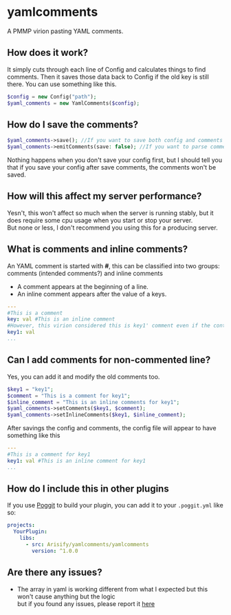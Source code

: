 # yamlcomments
A PMMP virion pasting YAML comments.

## How does it work?
It simply cuts through each line of Config and calculates things to find comments. Then it saves those data back to Config if the old key is still there. You can use something like this.
```php
$config = new Config("path");
$yaml_comments = new YamlComments($config);
```

## How do I save the comments?
```php
$yaml_comments->save(); //If you want to save both config and comments
$yaml_comments->emitComments(save: false); //If you want to parse comments. Make 'make' true if you want to save the config first 
```
Nothing happens when you don't save your config first, but I should tell you that if you save your config after save comments, the comments won't be saved.
## How will this affect my server performance?
Yesn't, this won't affect so much when the server is running stably, but it does require some cpu usage when you start or stop your server. 
<br> But none or less, I don't recommend you using this for a producing server.
## What is comments and inline comments?
An YAML comment is started with **#**, this can be classified into two groups: comments (intended comments?) and inline comments
- A comment appears at the beginning of a line.
- An inline comment appears after the value of a keys.
```yml
---
#This is a comment
key: val #This is an inline comment
#However, this virion considered this is key1' comment even if the content is pointing at key, you can't know it?
key1: val
...
```
## Can I add comments for non-commented line?
Yes, you can add it and modify the old comments too.
```php
$key1 = "key1";
$comment = "This is a comment for key1";
$inline_comment = "This is an inline comments for key1";
$yaml_comments->setComments($key1, $comment);
$yaml_comments->setInlineComments($key1, $inline_comment);
```
After savings the config and comments, the config file will appear to have something like this
```yml
---
#This is a comment for key1
key1: val #This is an inline comment for key1
...
```
## How do I include this in other plugins
If you use [Poggit](https://poggit.pmmp.io) to build your plugin, you can add it to your `.poggit.yml` like so:

```yml
projects:
  YourPlugin:
    libs:
      - src: Arisify/yamlcomments/yamlcomments
        version: ^1.0.0
```

## Are there any issues?
- The array in yaml is working different from what I expected but this won't cause anything but the logic
<br> but if you found any issues, please report it [here](https://github.com/Arisify/yamlcomments/issues)
